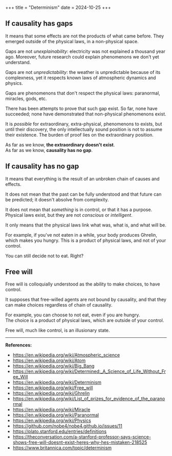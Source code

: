 +++
title = "Determinism"
date = 2024-10-25
+++

## If causality has gaps

It means that some effects are not the products of what came before. They
emerged outside of the physical laws, in a non-physical space.

Gaps are not _unexplainability_: electricity was not explained a thousand year
ago. Moreover, future research could explain phenomenons we don't yet
understand.

Gaps are not _unpredictability_: the weather is unpredictable because of its
complexness, yet it respects known laws of atmospheric dynamics and physics.

Gaps are phenomenons that don't respect the physical laws: paranormal, miracles,
gods, etc.

There has been attempts to prove that such gap exist. So far, none have
succeeded; none have demonstrated that non-physical phenomenons exist.

It is _possible_ for extraordinary, extra-physical, phenomenons to exists, but
until their discovery, the only intellectually sound position is not to assume
their existence. The burden of proof lies on the extraordinary position.

As far as we know, **the extraordinary doesn't exist**. <br>
As far as we know, **causality has no gap**.

## If causality has no gap

It means that everything is the result of an unbroken chain of causes and
effects.

It does not mean that the past can be fully understood and that future can be
predicted; it doesn't absolve from complexity.

It does not mean that _something_ is in control, or that it has a purpose.
Physical laws exist, but they are not _conscious_ or _intelligent_.

It only means that the physical laws link what was, what is, and what will be.

For example, if you've not eaten in a while, your body produces Ghrelin, which
makes you hungry. This is a product of physical laws, and not of your control.

You can still decide not to eat. Right?

## Free will

Free will is colloquially understood as the ability to make choices, to have
control.

It supposes that free-willed agents are not bound by causality, and that they
can make choices regardless of chain of causality.

For example, you can choose to not eat, even if you are hungry. <br>
The choice is a product of physical laws, which are outside of your control.

Free will, much like control, is an illusionary state.

---

**References:**

- https://en.wikipedia.org/wiki/Atmospheric_science
- https://en.wikipedia.org/wiki/Atom
- https://en.wikipedia.org/wiki/Big_Bang
- https://en.wikipedia.org/wiki/Determined:_A_Science_of_Life_Without_Free_Will
- https://en.wikipedia.org/wiki/Determinism
- https://en.wikipedia.org/wiki/Free_will
- https://en.wikipedia.org/wiki/Ghrelin
- https://en.wikipedia.org/wiki/List_of_prizes_for_evidence_of_the_paranormal
- https://en.wikipedia.org/wiki/Miracle
- https://en.wikipedia.org/wiki/Paranormal
- https://en.wikipedia.org/wiki/Physics
- https://github.com/nobe4/nobe4.github.io/issues/11
- https://plato.stanford.edu/entries/definitions
- https://theconversation.com/a-stanford-professor-says-science-shows-free-will-doesnt-exist-heres-why-hes-mistaken-218525
- https://www.britannica.com/topic/determinism
